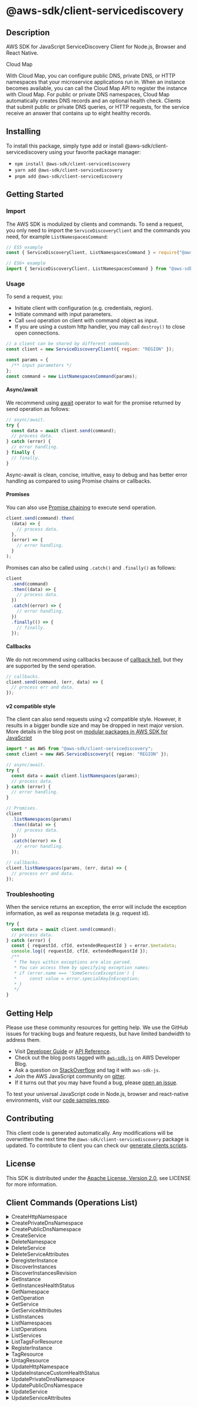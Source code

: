 <!-- generated file, do not edit directly -->

# @aws-sdk/client-servicediscovery

## Description

AWS SDK for JavaScript ServiceDiscovery Client for Node.js, Browser and React Native.

<fullname>Cloud Map</fullname>

<p>With Cloud Map, you can configure public DNS, private DNS, or HTTP namespaces that your microservice
applications run in. When an instance becomes available, you can call the Cloud Map API to register the
instance with Cloud Map. For public or private DNS namespaces, Cloud Map automatically creates DNS records and
an optional health check. Clients that submit public or private DNS queries, or HTTP requests, for the service
receive an answer that contains up to eight healthy records. </p>

## Installing

To install this package, simply type add or install @aws-sdk/client-servicediscovery
using your favorite package manager:

- `npm install @aws-sdk/client-servicediscovery`
- `yarn add @aws-sdk/client-servicediscovery`
- `pnpm add @aws-sdk/client-servicediscovery`

## Getting Started

### Import

The AWS SDK is modulized by clients and commands.
To send a request, you only need to import the `ServiceDiscoveryClient` and
the commands you need, for example `ListNamespacesCommand`:

```js
// ES5 example
const { ServiceDiscoveryClient, ListNamespacesCommand } = require("@aws-sdk/client-servicediscovery");
```

```ts
// ES6+ example
import { ServiceDiscoveryClient, ListNamespacesCommand } from "@aws-sdk/client-servicediscovery";
```

### Usage

To send a request, you:

- Initiate client with configuration (e.g. credentials, region).
- Initiate command with input parameters.
- Call `send` operation on client with command object as input.
- If you are using a custom http handler, you may call `destroy()` to close open connections.

```js
// a client can be shared by different commands.
const client = new ServiceDiscoveryClient({ region: "REGION" });

const params = {
  /** input parameters */
};
const command = new ListNamespacesCommand(params);
```

#### Async/await

We recommend using [await](https://developer.mozilla.org/en-US/docs/Web/JavaScript/Reference/Operators/await)
operator to wait for the promise returned by send operation as follows:

```js
// async/await.
try {
  const data = await client.send(command);
  // process data.
} catch (error) {
  // error handling.
} finally {
  // finally.
}
```

Async-await is clean, concise, intuitive, easy to debug and has better error handling
as compared to using Promise chains or callbacks.

#### Promises

You can also use [Promise chaining](https://developer.mozilla.org/en-US/docs/Web/JavaScript/Guide/Using_promises#chaining)
to execute send operation.

```js
client.send(command).then(
  (data) => {
    // process data.
  },
  (error) => {
    // error handling.
  }
);
```

Promises can also be called using `.catch()` and `.finally()` as follows:

```js
client
  .send(command)
  .then((data) => {
    // process data.
  })
  .catch((error) => {
    // error handling.
  })
  .finally(() => {
    // finally.
  });
```

#### Callbacks

We do not recommend using callbacks because of [callback hell](http://callbackhell.com/),
but they are supported by the send operation.

```js
// callbacks.
client.send(command, (err, data) => {
  // process err and data.
});
```

#### v2 compatible style

The client can also send requests using v2 compatible style.
However, it results in a bigger bundle size and may be dropped in next major version. More details in the blog post
on [modular packages in AWS SDK for JavaScript](https://aws.amazon.com/blogs/developer/modular-packages-in-aws-sdk-for-javascript/)

```ts
import * as AWS from "@aws-sdk/client-servicediscovery";
const client = new AWS.ServiceDiscovery({ region: "REGION" });

// async/await.
try {
  const data = await client.listNamespaces(params);
  // process data.
} catch (error) {
  // error handling.
}

// Promises.
client
  .listNamespaces(params)
  .then((data) => {
    // process data.
  })
  .catch((error) => {
    // error handling.
  });

// callbacks.
client.listNamespaces(params, (err, data) => {
  // process err and data.
});
```

### Troubleshooting

When the service returns an exception, the error will include the exception information,
as well as response metadata (e.g. request id).

```js
try {
  const data = await client.send(command);
  // process data.
} catch (error) {
  const { requestId, cfId, extendedRequestId } = error.$metadata;
  console.log({ requestId, cfId, extendedRequestId });
  /**
   * The keys within exceptions are also parsed.
   * You can access them by specifying exception names:
   * if (error.name === 'SomeServiceException') {
   *     const value = error.specialKeyInException;
   * }
   */
}
```

## Getting Help

Please use these community resources for getting help.
We use the GitHub issues for tracking bugs and feature requests, but have limited bandwidth to address them.

- Visit [Developer Guide](https://docs.aws.amazon.com/sdk-for-javascript/v3/developer-guide/welcome.html)
  or [API Reference](https://docs.aws.amazon.com/AWSJavaScriptSDK/v3/latest/index.html).
- Check out the blog posts tagged with [`aws-sdk-js`](https://aws.amazon.com/blogs/developer/tag/aws-sdk-js/)
  on AWS Developer Blog.
- Ask a question on [StackOverflow](https://stackoverflow.com/questions/tagged/aws-sdk-js) and tag it with `aws-sdk-js`.
- Join the AWS JavaScript community on [gitter](https://gitter.im/aws/aws-sdk-js-v3).
- If it turns out that you may have found a bug, please [open an issue](https://github.com/aws/aws-sdk-js-v3/issues/new/choose).

To test your universal JavaScript code in Node.js, browser and react-native environments,
visit our [code samples repo](https://github.com/aws-samples/aws-sdk-js-tests).

## Contributing

This client code is generated automatically. Any modifications will be overwritten the next time the `@aws-sdk/client-servicediscovery` package is updated.
To contribute to client you can check our [generate clients scripts](https://github.com/aws/aws-sdk-js-v3/tree/main/scripts/generate-clients).

## License

This SDK is distributed under the
[Apache License, Version 2.0](http://www.apache.org/licenses/LICENSE-2.0),
see LICENSE for more information.

## Client Commands (Operations List)

<details>
<summary>
CreateHttpNamespace
</summary>

[Command API Reference](https://docs.aws.amazon.com/AWSJavaScriptSDK/v3/latest/client/servicediscovery/command/CreateHttpNamespaceCommand/) / [Input](https://docs.aws.amazon.com/AWSJavaScriptSDK/v3/latest/Package/-aws-sdk-client-servicediscovery/Interface/CreateHttpNamespaceCommandInput/) / [Output](https://docs.aws.amazon.com/AWSJavaScriptSDK/v3/latest/Package/-aws-sdk-client-servicediscovery/Interface/CreateHttpNamespaceCommandOutput/)

</details>
<details>
<summary>
CreatePrivateDnsNamespace
</summary>

[Command API Reference](https://docs.aws.amazon.com/AWSJavaScriptSDK/v3/latest/client/servicediscovery/command/CreatePrivateDnsNamespaceCommand/) / [Input](https://docs.aws.amazon.com/AWSJavaScriptSDK/v3/latest/Package/-aws-sdk-client-servicediscovery/Interface/CreatePrivateDnsNamespaceCommandInput/) / [Output](https://docs.aws.amazon.com/AWSJavaScriptSDK/v3/latest/Package/-aws-sdk-client-servicediscovery/Interface/CreatePrivateDnsNamespaceCommandOutput/)

</details>
<details>
<summary>
CreatePublicDnsNamespace
</summary>

[Command API Reference](https://docs.aws.amazon.com/AWSJavaScriptSDK/v3/latest/client/servicediscovery/command/CreatePublicDnsNamespaceCommand/) / [Input](https://docs.aws.amazon.com/AWSJavaScriptSDK/v3/latest/Package/-aws-sdk-client-servicediscovery/Interface/CreatePublicDnsNamespaceCommandInput/) / [Output](https://docs.aws.amazon.com/AWSJavaScriptSDK/v3/latest/Package/-aws-sdk-client-servicediscovery/Interface/CreatePublicDnsNamespaceCommandOutput/)

</details>
<details>
<summary>
CreateService
</summary>

[Command API Reference](https://docs.aws.amazon.com/AWSJavaScriptSDK/v3/latest/client/servicediscovery/command/CreateServiceCommand/) / [Input](https://docs.aws.amazon.com/AWSJavaScriptSDK/v3/latest/Package/-aws-sdk-client-servicediscovery/Interface/CreateServiceCommandInput/) / [Output](https://docs.aws.amazon.com/AWSJavaScriptSDK/v3/latest/Package/-aws-sdk-client-servicediscovery/Interface/CreateServiceCommandOutput/)

</details>
<details>
<summary>
DeleteNamespace
</summary>

[Command API Reference](https://docs.aws.amazon.com/AWSJavaScriptSDK/v3/latest/client/servicediscovery/command/DeleteNamespaceCommand/) / [Input](https://docs.aws.amazon.com/AWSJavaScriptSDK/v3/latest/Package/-aws-sdk-client-servicediscovery/Interface/DeleteNamespaceCommandInput/) / [Output](https://docs.aws.amazon.com/AWSJavaScriptSDK/v3/latest/Package/-aws-sdk-client-servicediscovery/Interface/DeleteNamespaceCommandOutput/)

</details>
<details>
<summary>
DeleteService
</summary>

[Command API Reference](https://docs.aws.amazon.com/AWSJavaScriptSDK/v3/latest/client/servicediscovery/command/DeleteServiceCommand/) / [Input](https://docs.aws.amazon.com/AWSJavaScriptSDK/v3/latest/Package/-aws-sdk-client-servicediscovery/Interface/DeleteServiceCommandInput/) / [Output](https://docs.aws.amazon.com/AWSJavaScriptSDK/v3/latest/Package/-aws-sdk-client-servicediscovery/Interface/DeleteServiceCommandOutput/)

</details>
<details>
<summary>
DeleteServiceAttributes
</summary>

[Command API Reference](https://docs.aws.amazon.com/AWSJavaScriptSDK/v3/latest/client/servicediscovery/command/DeleteServiceAttributesCommand/) / [Input](https://docs.aws.amazon.com/AWSJavaScriptSDK/v3/latest/Package/-aws-sdk-client-servicediscovery/Interface/DeleteServiceAttributesCommandInput/) / [Output](https://docs.aws.amazon.com/AWSJavaScriptSDK/v3/latest/Package/-aws-sdk-client-servicediscovery/Interface/DeleteServiceAttributesCommandOutput/)

</details>
<details>
<summary>
DeregisterInstance
</summary>

[Command API Reference](https://docs.aws.amazon.com/AWSJavaScriptSDK/v3/latest/client/servicediscovery/command/DeregisterInstanceCommand/) / [Input](https://docs.aws.amazon.com/AWSJavaScriptSDK/v3/latest/Package/-aws-sdk-client-servicediscovery/Interface/DeregisterInstanceCommandInput/) / [Output](https://docs.aws.amazon.com/AWSJavaScriptSDK/v3/latest/Package/-aws-sdk-client-servicediscovery/Interface/DeregisterInstanceCommandOutput/)

</details>
<details>
<summary>
DiscoverInstances
</summary>

[Command API Reference](https://docs.aws.amazon.com/AWSJavaScriptSDK/v3/latest/client/servicediscovery/command/DiscoverInstancesCommand/) / [Input](https://docs.aws.amazon.com/AWSJavaScriptSDK/v3/latest/Package/-aws-sdk-client-servicediscovery/Interface/DiscoverInstancesCommandInput/) / [Output](https://docs.aws.amazon.com/AWSJavaScriptSDK/v3/latest/Package/-aws-sdk-client-servicediscovery/Interface/DiscoverInstancesCommandOutput/)

</details>
<details>
<summary>
DiscoverInstancesRevision
</summary>

[Command API Reference](https://docs.aws.amazon.com/AWSJavaScriptSDK/v3/latest/client/servicediscovery/command/DiscoverInstancesRevisionCommand/) / [Input](https://docs.aws.amazon.com/AWSJavaScriptSDK/v3/latest/Package/-aws-sdk-client-servicediscovery/Interface/DiscoverInstancesRevisionCommandInput/) / [Output](https://docs.aws.amazon.com/AWSJavaScriptSDK/v3/latest/Package/-aws-sdk-client-servicediscovery/Interface/DiscoverInstancesRevisionCommandOutput/)

</details>
<details>
<summary>
GetInstance
</summary>

[Command API Reference](https://docs.aws.amazon.com/AWSJavaScriptSDK/v3/latest/client/servicediscovery/command/GetInstanceCommand/) / [Input](https://docs.aws.amazon.com/AWSJavaScriptSDK/v3/latest/Package/-aws-sdk-client-servicediscovery/Interface/GetInstanceCommandInput/) / [Output](https://docs.aws.amazon.com/AWSJavaScriptSDK/v3/latest/Package/-aws-sdk-client-servicediscovery/Interface/GetInstanceCommandOutput/)

</details>
<details>
<summary>
GetInstancesHealthStatus
</summary>

[Command API Reference](https://docs.aws.amazon.com/AWSJavaScriptSDK/v3/latest/client/servicediscovery/command/GetInstancesHealthStatusCommand/) / [Input](https://docs.aws.amazon.com/AWSJavaScriptSDK/v3/latest/Package/-aws-sdk-client-servicediscovery/Interface/GetInstancesHealthStatusCommandInput/) / [Output](https://docs.aws.amazon.com/AWSJavaScriptSDK/v3/latest/Package/-aws-sdk-client-servicediscovery/Interface/GetInstancesHealthStatusCommandOutput/)

</details>
<details>
<summary>
GetNamespace
</summary>

[Command API Reference](https://docs.aws.amazon.com/AWSJavaScriptSDK/v3/latest/client/servicediscovery/command/GetNamespaceCommand/) / [Input](https://docs.aws.amazon.com/AWSJavaScriptSDK/v3/latest/Package/-aws-sdk-client-servicediscovery/Interface/GetNamespaceCommandInput/) / [Output](https://docs.aws.amazon.com/AWSJavaScriptSDK/v3/latest/Package/-aws-sdk-client-servicediscovery/Interface/GetNamespaceCommandOutput/)

</details>
<details>
<summary>
GetOperation
</summary>

[Command API Reference](https://docs.aws.amazon.com/AWSJavaScriptSDK/v3/latest/client/servicediscovery/command/GetOperationCommand/) / [Input](https://docs.aws.amazon.com/AWSJavaScriptSDK/v3/latest/Package/-aws-sdk-client-servicediscovery/Interface/GetOperationCommandInput/) / [Output](https://docs.aws.amazon.com/AWSJavaScriptSDK/v3/latest/Package/-aws-sdk-client-servicediscovery/Interface/GetOperationCommandOutput/)

</details>
<details>
<summary>
GetService
</summary>

[Command API Reference](https://docs.aws.amazon.com/AWSJavaScriptSDK/v3/latest/client/servicediscovery/command/GetServiceCommand/) / [Input](https://docs.aws.amazon.com/AWSJavaScriptSDK/v3/latest/Package/-aws-sdk-client-servicediscovery/Interface/GetServiceCommandInput/) / [Output](https://docs.aws.amazon.com/AWSJavaScriptSDK/v3/latest/Package/-aws-sdk-client-servicediscovery/Interface/GetServiceCommandOutput/)

</details>
<details>
<summary>
GetServiceAttributes
</summary>

[Command API Reference](https://docs.aws.amazon.com/AWSJavaScriptSDK/v3/latest/client/servicediscovery/command/GetServiceAttributesCommand/) / [Input](https://docs.aws.amazon.com/AWSJavaScriptSDK/v3/latest/Package/-aws-sdk-client-servicediscovery/Interface/GetServiceAttributesCommandInput/) / [Output](https://docs.aws.amazon.com/AWSJavaScriptSDK/v3/latest/Package/-aws-sdk-client-servicediscovery/Interface/GetServiceAttributesCommandOutput/)

</details>
<details>
<summary>
ListInstances
</summary>

[Command API Reference](https://docs.aws.amazon.com/AWSJavaScriptSDK/v3/latest/client/servicediscovery/command/ListInstancesCommand/) / [Input](https://docs.aws.amazon.com/AWSJavaScriptSDK/v3/latest/Package/-aws-sdk-client-servicediscovery/Interface/ListInstancesCommandInput/) / [Output](https://docs.aws.amazon.com/AWSJavaScriptSDK/v3/latest/Package/-aws-sdk-client-servicediscovery/Interface/ListInstancesCommandOutput/)

</details>
<details>
<summary>
ListNamespaces
</summary>

[Command API Reference](https://docs.aws.amazon.com/AWSJavaScriptSDK/v3/latest/client/servicediscovery/command/ListNamespacesCommand/) / [Input](https://docs.aws.amazon.com/AWSJavaScriptSDK/v3/latest/Package/-aws-sdk-client-servicediscovery/Interface/ListNamespacesCommandInput/) / [Output](https://docs.aws.amazon.com/AWSJavaScriptSDK/v3/latest/Package/-aws-sdk-client-servicediscovery/Interface/ListNamespacesCommandOutput/)

</details>
<details>
<summary>
ListOperations
</summary>

[Command API Reference](https://docs.aws.amazon.com/AWSJavaScriptSDK/v3/latest/client/servicediscovery/command/ListOperationsCommand/) / [Input](https://docs.aws.amazon.com/AWSJavaScriptSDK/v3/latest/Package/-aws-sdk-client-servicediscovery/Interface/ListOperationsCommandInput/) / [Output](https://docs.aws.amazon.com/AWSJavaScriptSDK/v3/latest/Package/-aws-sdk-client-servicediscovery/Interface/ListOperationsCommandOutput/)

</details>
<details>
<summary>
ListServices
</summary>

[Command API Reference](https://docs.aws.amazon.com/AWSJavaScriptSDK/v3/latest/client/servicediscovery/command/ListServicesCommand/) / [Input](https://docs.aws.amazon.com/AWSJavaScriptSDK/v3/latest/Package/-aws-sdk-client-servicediscovery/Interface/ListServicesCommandInput/) / [Output](https://docs.aws.amazon.com/AWSJavaScriptSDK/v3/latest/Package/-aws-sdk-client-servicediscovery/Interface/ListServicesCommandOutput/)

</details>
<details>
<summary>
ListTagsForResource
</summary>

[Command API Reference](https://docs.aws.amazon.com/AWSJavaScriptSDK/v3/latest/client/servicediscovery/command/ListTagsForResourceCommand/) / [Input](https://docs.aws.amazon.com/AWSJavaScriptSDK/v3/latest/Package/-aws-sdk-client-servicediscovery/Interface/ListTagsForResourceCommandInput/) / [Output](https://docs.aws.amazon.com/AWSJavaScriptSDK/v3/latest/Package/-aws-sdk-client-servicediscovery/Interface/ListTagsForResourceCommandOutput/)

</details>
<details>
<summary>
RegisterInstance
</summary>

[Command API Reference](https://docs.aws.amazon.com/AWSJavaScriptSDK/v3/latest/client/servicediscovery/command/RegisterInstanceCommand/) / [Input](https://docs.aws.amazon.com/AWSJavaScriptSDK/v3/latest/Package/-aws-sdk-client-servicediscovery/Interface/RegisterInstanceCommandInput/) / [Output](https://docs.aws.amazon.com/AWSJavaScriptSDK/v3/latest/Package/-aws-sdk-client-servicediscovery/Interface/RegisterInstanceCommandOutput/)

</details>
<details>
<summary>
TagResource
</summary>

[Command API Reference](https://docs.aws.amazon.com/AWSJavaScriptSDK/v3/latest/client/servicediscovery/command/TagResourceCommand/) / [Input](https://docs.aws.amazon.com/AWSJavaScriptSDK/v3/latest/Package/-aws-sdk-client-servicediscovery/Interface/TagResourceCommandInput/) / [Output](https://docs.aws.amazon.com/AWSJavaScriptSDK/v3/latest/Package/-aws-sdk-client-servicediscovery/Interface/TagResourceCommandOutput/)

</details>
<details>
<summary>
UntagResource
</summary>

[Command API Reference](https://docs.aws.amazon.com/AWSJavaScriptSDK/v3/latest/client/servicediscovery/command/UntagResourceCommand/) / [Input](https://docs.aws.amazon.com/AWSJavaScriptSDK/v3/latest/Package/-aws-sdk-client-servicediscovery/Interface/UntagResourceCommandInput/) / [Output](https://docs.aws.amazon.com/AWSJavaScriptSDK/v3/latest/Package/-aws-sdk-client-servicediscovery/Interface/UntagResourceCommandOutput/)

</details>
<details>
<summary>
UpdateHttpNamespace
</summary>

[Command API Reference](https://docs.aws.amazon.com/AWSJavaScriptSDK/v3/latest/client/servicediscovery/command/UpdateHttpNamespaceCommand/) / [Input](https://docs.aws.amazon.com/AWSJavaScriptSDK/v3/latest/Package/-aws-sdk-client-servicediscovery/Interface/UpdateHttpNamespaceCommandInput/) / [Output](https://docs.aws.amazon.com/AWSJavaScriptSDK/v3/latest/Package/-aws-sdk-client-servicediscovery/Interface/UpdateHttpNamespaceCommandOutput/)

</details>
<details>
<summary>
UpdateInstanceCustomHealthStatus
</summary>

[Command API Reference](https://docs.aws.amazon.com/AWSJavaScriptSDK/v3/latest/client/servicediscovery/command/UpdateInstanceCustomHealthStatusCommand/) / [Input](https://docs.aws.amazon.com/AWSJavaScriptSDK/v3/latest/Package/-aws-sdk-client-servicediscovery/Interface/UpdateInstanceCustomHealthStatusCommandInput/) / [Output](https://docs.aws.amazon.com/AWSJavaScriptSDK/v3/latest/Package/-aws-sdk-client-servicediscovery/Interface/UpdateInstanceCustomHealthStatusCommandOutput/)

</details>
<details>
<summary>
UpdatePrivateDnsNamespace
</summary>

[Command API Reference](https://docs.aws.amazon.com/AWSJavaScriptSDK/v3/latest/client/servicediscovery/command/UpdatePrivateDnsNamespaceCommand/) / [Input](https://docs.aws.amazon.com/AWSJavaScriptSDK/v3/latest/Package/-aws-sdk-client-servicediscovery/Interface/UpdatePrivateDnsNamespaceCommandInput/) / [Output](https://docs.aws.amazon.com/AWSJavaScriptSDK/v3/latest/Package/-aws-sdk-client-servicediscovery/Interface/UpdatePrivateDnsNamespaceCommandOutput/)

</details>
<details>
<summary>
UpdatePublicDnsNamespace
</summary>

[Command API Reference](https://docs.aws.amazon.com/AWSJavaScriptSDK/v3/latest/client/servicediscovery/command/UpdatePublicDnsNamespaceCommand/) / [Input](https://docs.aws.amazon.com/AWSJavaScriptSDK/v3/latest/Package/-aws-sdk-client-servicediscovery/Interface/UpdatePublicDnsNamespaceCommandInput/) / [Output](https://docs.aws.amazon.com/AWSJavaScriptSDK/v3/latest/Package/-aws-sdk-client-servicediscovery/Interface/UpdatePublicDnsNamespaceCommandOutput/)

</details>
<details>
<summary>
UpdateService
</summary>

[Command API Reference](https://docs.aws.amazon.com/AWSJavaScriptSDK/v3/latest/client/servicediscovery/command/UpdateServiceCommand/) / [Input](https://docs.aws.amazon.com/AWSJavaScriptSDK/v3/latest/Package/-aws-sdk-client-servicediscovery/Interface/UpdateServiceCommandInput/) / [Output](https://docs.aws.amazon.com/AWSJavaScriptSDK/v3/latest/Package/-aws-sdk-client-servicediscovery/Interface/UpdateServiceCommandOutput/)

</details>
<details>
<summary>
UpdateServiceAttributes
</summary>

[Command API Reference](https://docs.aws.amazon.com/AWSJavaScriptSDK/v3/latest/client/servicediscovery/command/UpdateServiceAttributesCommand/) / [Input](https://docs.aws.amazon.com/AWSJavaScriptSDK/v3/latest/Package/-aws-sdk-client-servicediscovery/Interface/UpdateServiceAttributesCommandInput/) / [Output](https://docs.aws.amazon.com/AWSJavaScriptSDK/v3/latest/Package/-aws-sdk-client-servicediscovery/Interface/UpdateServiceAttributesCommandOutput/)

</details>
